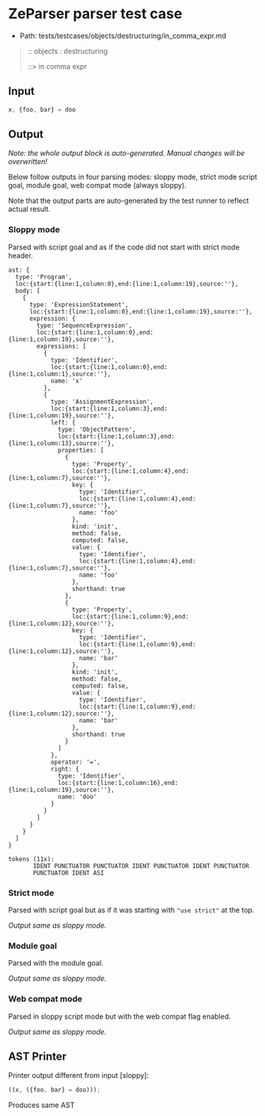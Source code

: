 # ZeParser parser test case

- Path: tests/testcases/objects/destructuring/in_comma_expr.md

> :: objects : destructuring
>
> ::> in comma expr

## Input

`````js
x, {foo, bar} = doo
`````

## Output

_Note: the whole output block is auto-generated. Manual changes will be overwritten!_

Below follow outputs in four parsing modes: sloppy mode, strict mode script goal, module goal, web compat mode (always sloppy).

Note that the output parts are auto-generated by the test runner to reflect actual result.

### Sloppy mode

Parsed with script goal and as if the code did not start with strict mode header.

`````
ast: {
  type: 'Program',
  loc:{start:{line:1,column:0},end:{line:1,column:19},source:''},
  body: [
    {
      type: 'ExpressionStatement',
      loc:{start:{line:1,column:0},end:{line:1,column:19},source:''},
      expression: {
        type: 'SequenceExpression',
        loc:{start:{line:1,column:0},end:{line:1,column:19},source:''},
        expressions: [
          {
            type: 'Identifier',
            loc:{start:{line:1,column:0},end:{line:1,column:1},source:''},
            name: 'x'
          },
          {
            type: 'AssignmentExpression',
            loc:{start:{line:1,column:3},end:{line:1,column:19},source:''},
            left: {
              type: 'ObjectPattern',
              loc:{start:{line:1,column:3},end:{line:1,column:13},source:''},
              properties: [
                {
                  type: 'Property',
                  loc:{start:{line:1,column:4},end:{line:1,column:7},source:''},
                  key: {
                    type: 'Identifier',
                    loc:{start:{line:1,column:4},end:{line:1,column:7},source:''},
                    name: 'foo'
                  },
                  kind: 'init',
                  method: false,
                  computed: false,
                  value: {
                    type: 'Identifier',
                    loc:{start:{line:1,column:4},end:{line:1,column:7},source:''},
                    name: 'foo'
                  },
                  shorthand: true
                },
                {
                  type: 'Property',
                  loc:{start:{line:1,column:9},end:{line:1,column:12},source:''},
                  key: {
                    type: 'Identifier',
                    loc:{start:{line:1,column:9},end:{line:1,column:12},source:''},
                    name: 'bar'
                  },
                  kind: 'init',
                  method: false,
                  computed: false,
                  value: {
                    type: 'Identifier',
                    loc:{start:{line:1,column:9},end:{line:1,column:12},source:''},
                    name: 'bar'
                  },
                  shorthand: true
                }
              ]
            },
            operator: '=',
            right: {
              type: 'Identifier',
              loc:{start:{line:1,column:16},end:{line:1,column:19},source:''},
              name: 'doo'
            }
          }
        ]
      }
    }
  ]
}

tokens (11x):
       IDENT PUNCTUATOR PUNCTUATOR IDENT PUNCTUATOR IDENT PUNCTUATOR
       PUNCTUATOR IDENT ASI
`````

### Strict mode

Parsed with script goal but as if it was starting with `"use strict"` at the top.

_Output same as sloppy mode._

### Module goal

Parsed with the module goal.

_Output same as sloppy mode._

### Web compat mode

Parsed in sloppy script mode but with the web compat flag enabled.

_Output same as sloppy mode._

## AST Printer

Printer output different from input [sloppy]:

````js
((x, ({foo, bar} = doo)));
````

Produces same AST
